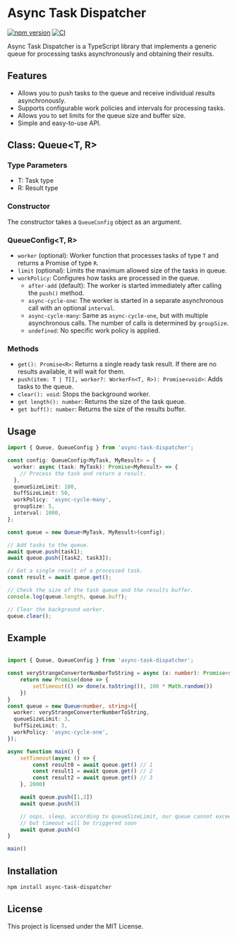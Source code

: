 # Async Task Dispatcher
[![npm version](https://badge.fury.io/js/async-task-dispatcher.svg)](https://badge.fury.io/js/async-task-dispatcher) [![CI](https://github.com/xsubject/async-task-dispatcher/actions/workflows/CI.yml/badge.svg)](https://github.com/xsubject/async-task-dispatcher/actions/workflows/CI.yml)

Async Task Dispatcher is a TypeScript library that implements a generic queue for processing tasks asynchronously and obtaining their results.

## Features

- Allows you to push tasks to the queue and receive individual results asynchronously.
- Supports configurable work policies and intervals for processing tasks.
- Allows you to set limits for the queue size and buffer size.
- Simple and easy-to-use API.

## Class: Queue<T, R>

### Type Parameters

- T: Task type
- R: Result type

### Constructor

The constructor takes a `QueueConfig` object as an argument.

### QueueConfig<T, R>

- `worker` (optional): Worker function that processes tasks of type `T` and returns a Promise of type `R`.
- `limit` (optional): Limits the maximum allowed size of the tasks in queue.
- `workPolicy`: Configures how tasks are processed in the queue.
  - `after-add` (default): The worker is started immediately after calling the `push()` method.
  - `async-cycle-one`: The worker is started in a separate asynchronous call with an optional `interval`.
  - `async-cycle-many`: Same as `async-cycle-one`, but with multiple asynchronous calls. The number of calls is determined by `groupSize`.
  - `undefined`: No specific work policy is applied.

### Methods

- `get(): Promise<R>`: Returns a single ready task result. If there are no results available, it will wait for them.
- `push(item: T | T[], worker?: WorkerFn<T, R>): Promise<void>`: Adds tasks to the queue.
- `clear(): void`: Stops the background worker.
- `get length(): number`: Returns the size of the task queue.
- `get buff(): number`: Returns the size of the results buffer.

## Usage

```typescript
import { Queue, QueueConfig } from 'async-task-dispatcher';

const config: QueueConfig<MyTask, MyResult> = {
  worker: async (task: MyTask): Promise<MyResult> => {
    // Process the task and return a result.
  },
  queueSizeLimit: 100,
  buffSizeLimit: 50,
  workPolicy: 'async-cycle-many',
  groupSize: 5,
  interval: 1000,
};

const queue = new Queue<MyTask, MyResult>(config);

// Add tasks to the queue.
await queue.push(task1);
await queue.push([task2, task3]);

// Get a single result of a processed task.
const result = await queue.get();

// Check the size of the task queue and the results buffer.
console.log(queue.length, queue.buff);

// Clear the background worker.
queue.clear();
```

## Example
```typescript

import { Queue, QueueConfig } from 'async-task-dispatcher';

const veryStrangeConverterNumberToString = async (x: number): Promise<string> => {
    return new Promise(done => {
        setTimeout(() => done(x.toString()), 100 * Math.random())
    })
}
const queue = new Queue<number, string>({
  worker: veryStrangeConverterNumberToString,
  queueSizeLimit: 3,
  buffSizeLimit: 3,
  workPolicy: 'async-cycle-one',
});

async function main() {
    setTimeout(async () => {
        const result0 = await queue.get() // 1
        const result1 = await queue.get() // 2
        const result2 = await queue.get() // 3
    }, 2000)

    await queue.push([1,2])
    await queue.push(3)

    // oops, sleep, according to queueSizeLimit, our queue cannot exceed 3
    // but timeout will be triggered soon
    await queue.push(4)
}

main()
```

## Installation
```bash
npm install async-task-dispatcher
```

## License
This project is licensed under the MIT License.